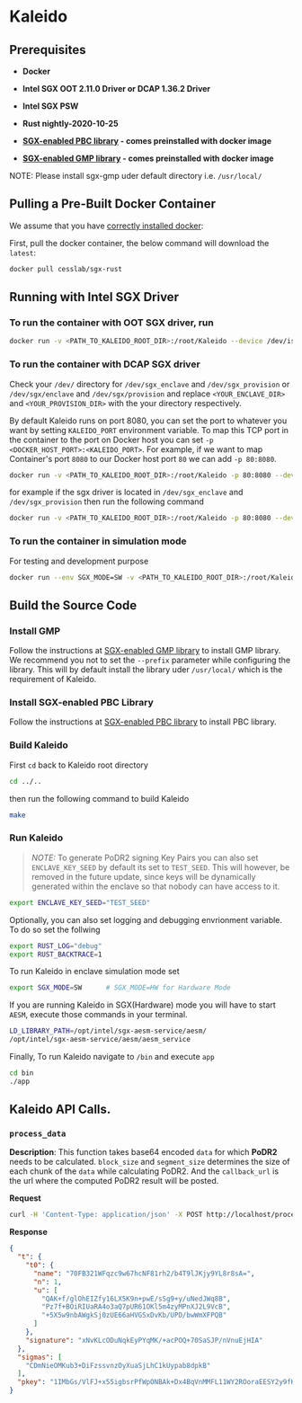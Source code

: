 # Kaleido

## Prerequisites

* **Docker**

* **Intel SGX OOT 2.11.0 Driver or DCAP 1.36.2 Driver**

* **Intel SGX PSW**

* **Rust nightly-2020-10-25**

* **[SGX-enabled PBC library](https://github.com/tehsunnliu/pbc-sgx) - comes preinstalled with docker image**

* **[SGX-enabled GMP library](https://github.com/intel/sgx-gmp) - comes preinstalled with docker image**

NOTE: Please install sgx-gmp uder default directory i.e. `/usr/local/`

## Pulling a Pre-Built Docker Container

We assume that you have [correctly installed docker](https://docs.docker.com/get-docker/):

First, pull the docker container, the below command will download the `latest`:

```bash
docker pull cesslab/sgx-rust
```

## Running with Intel SGX Driver

### To run the container with OOT SGX driver, run

```bash
docker run -v <PATH_TO_KALEIDO_ROOT_DIR>:/root/Kaleido --device /dev/isgx -ti cesslab/sgx-rust
```

### To run the container with DCAP SGX driver

Check your `/dev/` directory for `/dev/sgx_enclave` and `/dev/sgx_provision`
or
`/dev/sgx/enclave` and `/dev/sgx/provision`
and replace `<YOUR_ENCLAVE_DIR>` and `<YOUR_PROVISION_DIR>` with the your directory respectively.

By default Kaleido runs on port 8080, you can set the port to whatever you want by setting `KALEIDO_PORT` environment variable.
To map this TCP port in the container to the port on Docker host you can set `-p <DOCKER_HOST_PORT>:<KALEIDO_PORT>`. For example, if we want to map Container's port `8080` to our Docker host port `80` we can add `-p 80:8080`. 

```bash
docker run -v <PATH_TO_KALEIDO_ROOT_DIR>:/root/Kaleido -p 80:8080 --device <YOUR_ENCLAVE_DIR> --device <YOUR_PROVISION_DIR> -ti cesslab/sgx-rust
```

for example if the sgx driver is located in `/dev/sgx_enclave` and `/dev/sgx_provision` then run the following command

```bash
docker run -v <PATH_TO_KALEIDO_ROOT_DIR>:/root/Kaleido -p 80:8080 --device /dev/sgx_enclave --device /dev/sgx_provision -ti cesslab/sgx-rust
```

### To run the container in simulation mode

For testing and development purpose

```bash
docker run --env SGX_MODE=SW -v <PATH_TO_KALEIDO_ROOT_DIR>:/root/Kaleido -p 80:8080 -ti cesslab/sgx-rust
```

## Build the Source Code

### Install GMP

Follow the instructions at [SGX-enabled GMP library](https://github.com/intel/sgx-gmp) to install GMP library. We recommend you not to set the `--prefix` parameter while configuring the library. This will by default install the library uder `/usr/local/` which is the requirement of Kaleido.

### Install SGX-enabled PBC Library

Follow the instructions at [SGX-enabled PBC library](https://github.com/tehsunnliu/pbc-sgx) to install PBC library.

### Build Kaleido

First `cd` back to Kaleido root directory

```bash
cd ../..
```

then run the following command to build Kaleido

```bash
make
```

### Run Kaleido

> *NOTE:* To generate PoDR2 signing Key Pairs you can also set `ENCLAVE_KEY_SEED` by default its set to `TEST_SEED`. This will however, be removed in the future update, since keys will be dynamically generated within the enclave so that nobody can have access to it.

```bash
export ENCLAVE_KEY_SEED="TEST_SEED"
```

Optionally, you can also set logging and debugging envrionment variable. To do so set the follwing

```bash
export RUST_LOG="debug"
export RUST_BACKTRACE=1
```

To run Kaleido in enclave simulation mode set 
```bash
export SGX_MODE=SW      # SGX_MODE=HW for Hardware Mode
```

If you are running Kaleido in SGX(Hardware) mode you will have to start `AESM`, execute those commands in your terminal.
```bash
LD_LIBRARY_PATH=/opt/intel/sgx-aesm-service/aesm/
/opt/intel/sgx-aesm-service/aesm/aesm_service
```

Finally, To run Kaleido navigate to `/bin` and execute `app`

```bash
cd bin
./app
```

## Kaleido API Calls.

### `process_data`

**Description**: This function takes base64 encoded `data` for which **PoDR2** needs to be calculated. `block_size` and `segment_size` determines the size of each chunk of the `data` while calculating PoDR2. And the `callback_url` is the url where the computed PoDR2 result will be posted. 

**Request**
```bash
curl -H 'Content-Type: application/json' -X POST http://localhost/process_data -d '{"data":"aGk=", "block_size":10485, "segment_size":1, "callback_url":<REPLACE_WITH_CALLBACK_URL>}'
```

**Response**
```json
{
  "t": {
    "t0": {
      "name": "70FB321WFqzc9w67hcNF81rh2/b4T9lJKjy9YL8r8sA=",
      "n": 1,
      "u": [
        "QAK+f/glOhEIZfy16LX5K9n+pwE/sSg9+y/uNedJWq8B",
        "Pz7f+BOiRIUaRA4o3aQ7pUR61OKl5m4zyMPnXJ2L9VcB",
        "+5X5w9nbAWgkSj0zUE66aHVGSxDvKb/UPD/bwWmXFPQB"
      ]
    },
    "signature": "xNvKLcODuNqkEyPYqMK/+acPOQ+70SaSJP/nVnuEjHIA"
  },
  "sigmas": [
    "CDmNieOMKub3+DiFzssvnzOyXuaSjLhC1kUypab8dpkB"
  ],
  "pkey": "1IMbGs/VlFJ+x55igbsrPfWpONBAk+Dx4BqVnMMFL11WY2ROoraEESY2y9fHTrggvpHukH+wbSaTfbY+MinhRQA="
}
```
